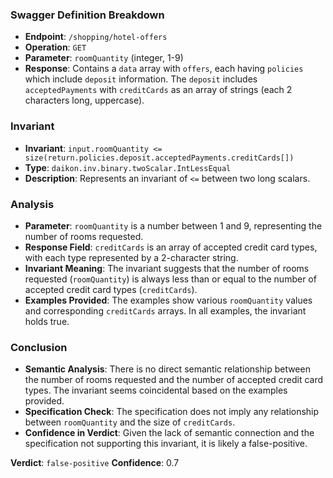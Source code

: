 ### Swagger Definition Breakdown
- **Endpoint**: `/shopping/hotel-offers`
- **Operation**: `GET`
- **Parameter**: `roomQuantity` (integer, 1-9)
- **Response**: Contains a `data` array with `offers`, each having `policies` which include `deposit` information. The `deposit` includes `acceptedPayments` with `creditCards` as an array of strings (each 2 characters long, uppercase).

### Invariant
- **Invariant**: `input.roomQuantity <= size(return.policies.deposit.acceptedPayments.creditCards[])`
- **Type**: `daikon.inv.binary.twoScalar.IntLessEqual`
- **Description**: Represents an invariant of `<=` between two long scalars.

### Analysis
- **Parameter**: `roomQuantity` is a number between 1 and 9, representing the number of rooms requested.
- **Response Field**: `creditCards` is an array of accepted credit card types, with each type represented by a 2-character string.
- **Invariant Meaning**: The invariant suggests that the number of rooms requested (`roomQuantity`) is always less than or equal to the number of accepted credit card types (`creditCards`).
- **Examples Provided**: The examples show various `roomQuantity` values and corresponding `creditCards` arrays. In all examples, the invariant holds true.

### Conclusion
- **Semantic Analysis**: There is no direct semantic relationship between the number of rooms requested and the number of accepted credit card types. The invariant seems coincidental based on the examples provided.
- **Specification Check**: The specification does not imply any relationship between `roomQuantity` and the size of `creditCards`.
- **Confidence in Verdict**: Given the lack of semantic connection and the specification not supporting this invariant, it is likely a false-positive.

**Verdict**: `false-positive`
**Confidence**: 0.7
